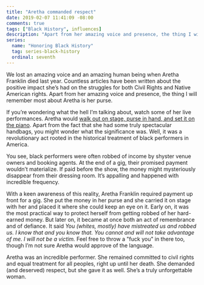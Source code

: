 ```yaml
---
title: "Aretha commanded respect"
date: 2019-02-07 11:41:09 -08:00
comments: true
tags: ["Black History", influences]
description: "Apart from her amazing voice and presence, the thing I will remember most about Aretha is her purse."
series:
  name: "Honoring Black History"
  tag: series-black-history
  ordinal: seventh
---
```


We lost an amazing voice and an amazing human being when Aretha Franklin died last year. Countless articles have been written about the positive impact she’s had on the struggles for both Civil Rights and Native American rights. Apart from her amazing voice and presence, the thing I will remember most about Aretha is her purse.

<!-- more -->

If you’re wondering what the hell I’m talking about, watch some of her live performances. Aretha would [walk out on stage, purse in hand, and set it on the piano](https://www.youtube.com/watch?v=8cF0tf35Mbo). Apart from the fact that she had some truly spectacular handbags, you might wonder what the significance was. Well, it was a revolutionary act rooted in the historical treatment of black performers in America.

You see, black performers were often robbed of income by shyster venue owners and booking agents. At the end of a gig, their promised payment wouldn’t materialize. If paid before the show, the money might mysteriously disappear from their dressing room. It’s appalling and happened with incredible frequency.

With a keen awareness of this reality, Aretha Franklin required payment up front for a gig. She put the money in her purse and she carried it on stage with her and placed it where she could keep an eye on it. Early on, it was the most practical way to protect herself from getting robbed of her hard-earned money. But later on, it became at once both an act of remembrance and of defiance. It said *You (whites, mostly) have mistreated us and robbed us. I know that and you know that. You cannot and will not take advantage of me. I will not be a victim.* Feel free to throw a "fuck you" in there too, though I’m not sure Aretha would approve of the language.

Aretha was an incredible performer. She remained committed to civil rights and equal treatment for all peoples, right up until her death. She demanded (and deserved) respect, but she gave it as well. She’s a truly unforgettable woman.